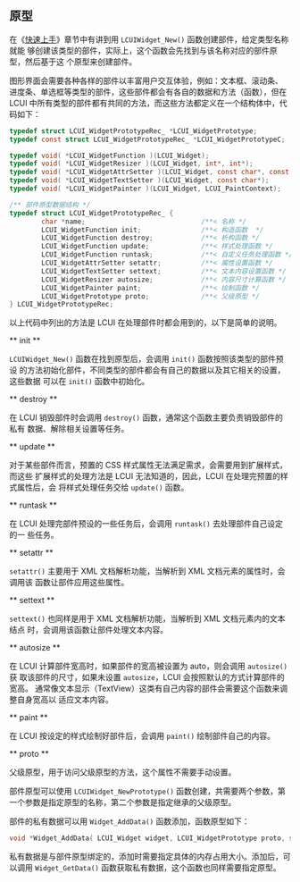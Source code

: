 ## 原型

在《[快速上手](getting_started/README.md)》章节中有讲到用 `LCUIWidget_New()` 函数创建部件，给定类型名称就能
够创建该类型的部件，实际上，这个函数会先找到与该名称对应的部件原型，然后基于这
个原型来创建部件。

图形界面会需要各种各样的部件以丰富用户交互体验，例如：文本框、滚动条、
进度条、单选框等类型的部件，这些部件都会有各自的数据和方法（函数），但在
LCUI 中所有类型的部件都有共同的方法，而这些方法都定义在一个结构体中，代码如下：

``` c
typedef struct LCUI_WidgetPrototypeRec_ *LCUI_WidgetPrototype;
typedef const struct LCUI_WidgetPrototypeRec_ *LCUI_WidgetPrototypeC;

typedef void( *LCUI_WidgetFunction )(LCUI_Widget);
typedef void( *LCUI_WidgetResizer )(LCUI_Widget, int*, int*);
typedef void( *LCUI_WidgetAttrSetter )(LCUI_Widget, const char*, const char*);
typedef void( *LCUI_WidgetTextSetter )(LCUI_Widget, const char*);
typedef void( *LCUI_WidgetPainter )(LCUI_Widget, LCUI_PaintContext);

/** 部件原型数据结构 */
typedef struct LCUI_WidgetPrototypeRec_ {
        char *name;                             /**< 名称 */
        LCUI_WidgetFunction init;               /**< 构造函数  */
        LCUI_WidgetFunction destroy;            /**< 析构函数 */
        LCUI_WidgetFunction update;             /**< 样式处理函数 */
        LCUI_WidgetFunction runtask;            /**< 自定义任务处理函数 */
        LCUI_WidgetAttrSetter setattr;          /**< 属性设置函数 */
        LCUI_WidgetTextSetter settext;          /**< 文本内容设置函数 */
        LCUI_WidgetResizer autosize;            /**< 内容尺寸计算函数 */
        LCUI_WidgetPainter paint;               /**< 绘制函数 */
        LCUI_WidgetPrototype proto;             /**< 父级原型 */
} LCUI_WidgetPrototypeRec;
```

以上代码中列出的方法是 LCUI 在处理部件时都会用到的，以下是简单的说明。

** init **

`LCUIWidget_New()` 函数在找到原型后，会调用 `init()` 函数按照该类型的部件预设
的方法初始化部件，不同类型的部件都会有自己的数据以及其它相关的设置，这些数据
可以在 `init()` 函数中初始化。

** destroy **

在 LCUI 销毁部件时会调用 `destroy()` 函数，通常这个函数主要负责销毁部件的私有
数据、解除相关设置等任务。

** update **

对于某些部件而言，预置的 CSS 样式属性无法满足需求，会需要用到扩展样式，而这些
扩展样式的处理方法是 LCUI 无法知道的，因此，LCUI 在处理完预置的样式属性后，会
将样式处理任务交给 `update()` 函数。

** runtask **

在 LCUI 处理完部件预设的一些任务后，会调用 `runtask()` 去处理部件自己设定的一
些任务。

** setattr **

`setattr()` 主要用于 XML 文档解析功能，当解析到 XML 文档元素的属性时，会调用该
函数让部件应用这些属性。

** settext **

`settext()` 也同样是用于 XML 文档解析功能，当解析到 XML 文档元素内的文本结点
时，会调用该函数让部件处理文本内容。

** autosize **

在 LCUI 计算部件宽高时，如果部件的宽高被设置为 auto，则会调用 `autosize()` 获
取该部件的尺寸，如果未设置 `autosize`，LCUI 会按照默认的方式计算部件的宽高。
通常像文本显示（TextView）这类有自己内容的部件会需要这个函数来调整自身宽高以
适应文本内容。

** paint **

在 LCUI 按设定的样式绘制好部件后，会调用 `paint()` 绘制部件自己的内容。

** proto **

父级原型，用于访问父级原型的方法，这个属性不需要手动设置。

部件原型可以使用 `LCUIWidget_NewPrototype()` 函数创建，共需要两个参数，第一个参数是指定原型的名称，第二个参数是指定继承的父级原型。

部件的私有数据可以用 `Widget_AddData()` 函数添加，函数原型如下：

``` c
void *Widget_AddData( LCUI_Widget widget, LCUI_WidgetPrototype proto, size_t data_size )
```

私有数据是与部件原型绑定的，添加时需要指定具体的内存占用大小。添加后，可以调用 `Widget_GetData()` 函数获取私有数据，这个函数也同样需要指定原型。
